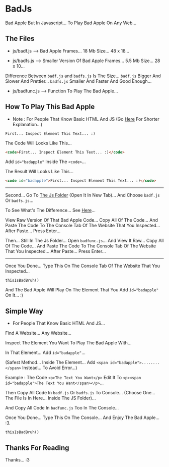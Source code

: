 # BadJs
Bad Apple But In Javascript... To Play Bad Apple On Any Web...

## The Files
- js/badf.js --> Bad Apple Frames... 18 Mb Size... 48 x 18...

- js/badfs.js --> Smaller Version Of Bad Apple Frames... 5.5 Mb Size... 28 x 10...

Difference Between `badf.js` and `badfs.js` Is The Size... `badf.js` Bigger And Slower And Prettier... `badfs.js` Smaller And Faster And Good Enough... 

- js/badfunc.js --> Function To Play The Bad Apple...

## How To Play This Bad Apple

- Note : For People That Know Basic HTML And JS (Go <a href="#simple-way">Here</a> For Shorter Explanation...)

```
First... Inspect Element This Text... :)
```

The Code Will Looks Like This...
```HTML
<code>First... Inspect Element This Text... :)</code>
```

Add `id="badapple"` Inside The `<code>`...

The Result Will Looks Like This...
```HTML
<code id="badapple">First... Inspect Element This Text... :)</code>
```
<hr>

Second... Go To <a href="https://github.com/rzel100/badjs/tree/main/js">The Js Folder</a> (Open It In New Tab)...
And Choose `badf.js` Or `badfs.js`...

To See What's The Difference... See <a href="#the-files">Here</a>...

View Raw Version Of That Bad Apple Code... Copy All Of The Code... And Paste The Code To The Console Tab Of The Website That You Inspected... After Paste... Press Enter...

Then... Still In The Js Folder... Open <code>badfunc.js</code>... And View It Raw... Copy All Of The Code... And Paste The Code To The Console Tab Of The Website That You Inspected... After Paste... Press Enter...
<hr>

Once You Done... Type This On The Console Tab Of The Website That You Inspected...
```JS
thisIsBadBruh()
```

And The Bad Apple Will Play On The Element That You Add `id="badapple"` On It... :)

## Simple Way
- For People That Know Basic HTML And JS...

Find A Website... Any Website...

Inspect The Element You Want To Play The Bad Apple With...

In That Element... Add `id="badapple"`...

(Safest Method... Inside The Element... Add `<span id="badapple">........</span>` Instead... To Avoid Error...)

Example :
The Code `<p>The Text You Want</p>` Edit It To `<p><span id="badapple">The Text You Want</span></p>`...

Then Copy All Code In `badf.js` Or `badfs.js` To Console... (Choose One... The File Is In Here... Inside The JS Folder)...

And Copy All Code In `badfunc.js` Too In The Console...

Once You Done... Type This On The Console... And Enjoy The Bad Apple... :3.
```JS
thisIsBadBruh()
```

## Thanks For Reading
Thanks... :3
